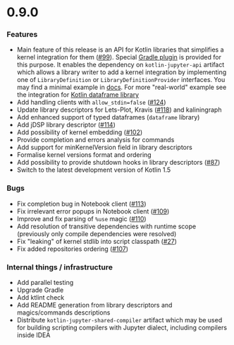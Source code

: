 # 0.9.0
### Features
* Main feature of this release is an API for Kotlin libraries
  that simplifies a kernel integration for them ([#99][p99]).
  Special [Gradle plugin](https://plugins.gradle.org/plugin/org.jetbrains.kotlin.jupyter.api)
  is provided for this purpose. It enables the dependency on `kotlin-jupyter-api` artifact
  which allows a library writer to add a kernel integration by implementing one of
  `LibraryDefinition` or `LibraryDefinitionProvider` interfaces. You may find a minimal example
  in [docs](docs/libraries.md). For more "real-world" example see the integration for
  [Kotlin dataframe library][integration-in-dataframe]
* Add handling clients with `allow_stdin=false` ([#124][p124])
* Update library descriptors for Lets-Plot, Kravis ([#118][p118]) and kaliningraph
* Add enhanced support of typed dataframes (`dataframe` library)
* Add jDSP library descriptor ([#114][p114])
* Add possibility of kernel embedding ([#102][p102])
* Provide completion and errors analysis for commands
* Add support for minKernelVersion field in library descriptors
* Formalise kernel versions format and ordering
* Add possibility to provide shutdown hooks in library descriptors ([#87][i87])
* Switch to the latest development version of Kotlin 1.5

### Bugs
* Fix completion bug in Notebook client ([#113][i113])
* Fix irrelevant error popups in Notebook client ([#109][i109])
* Improve and fix parsing of `%use` magic ([#110][i110])
* Add resolution of transitive dependencies with runtime scope (previously only compile dependencies were resolved)
* Fix "leaking" of kernel stdlib into script classpath ([#27][i27])
* Fix added repositories ordering ([#107][i107])

### Internal things / infrastructure
* Add parallel testing
* Upgrade Gradle
* Add ktlint check
* Add README generation from library descriptors
  and magics/commands descriptions
* Distribute `kotlin-jupyter-shared-compiler` artifact
  which may be used for building scripting compilers
  with Jupyter dialect, including compilers inside IDEA


[integration-in-dataframe]: https://github.com/nikitinas/dataframe/blob/32a21398175029d68508e2129727c135b9a126b9/src/main/kotlin/org/jetbrains/dataframe/jupyter/Integration.kt

[i27]: https://github.com/Kotlin/kotlin-jupyter/issues/27
[i87]: https://github.com/Kotlin/kotlin-jupyter/issues/87
[i107]: https://github.com/Kotlin/kotlin-jupyter/issues/107
[i109]: https://github.com/Kotlin/kotlin-jupyter/issues/109
[i110]: https://github.com/Kotlin/kotlin-jupyter/issues/110
[i113]: https://github.com/Kotlin/kotlin-jupyter/issues/113

[p99]: https://github.com/Kotlin/kotlin-jupyter/pull/99
[p102]: https://github.com/Kotlin/kotlin-jupyter/pull/102
[p114]: https://github.com/Kotlin/kotlin-jupyter/pull/114
[p118]: https://github.com/Kotlin/kotlin-jupyter/pull/118
[p124]: https://github.com/Kotlin/kotlin-jupyter/pull/124
